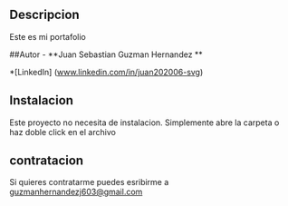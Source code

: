 ## Descripcion 
Este es mi portafolio 

##Autor -
**Juan Sebastian Guzman Hernandez **

*[LinkedIn] (www.linkedin.com/in/juan202006-svg)

## Instalacion
Este proyecto no necesita de instalacion. Simplemente abre la carpeta o haz doble click en el archivo

## contratacion
Si quieres contratarme puedes esribirme a guzmanhernandezj603@gmail.com
